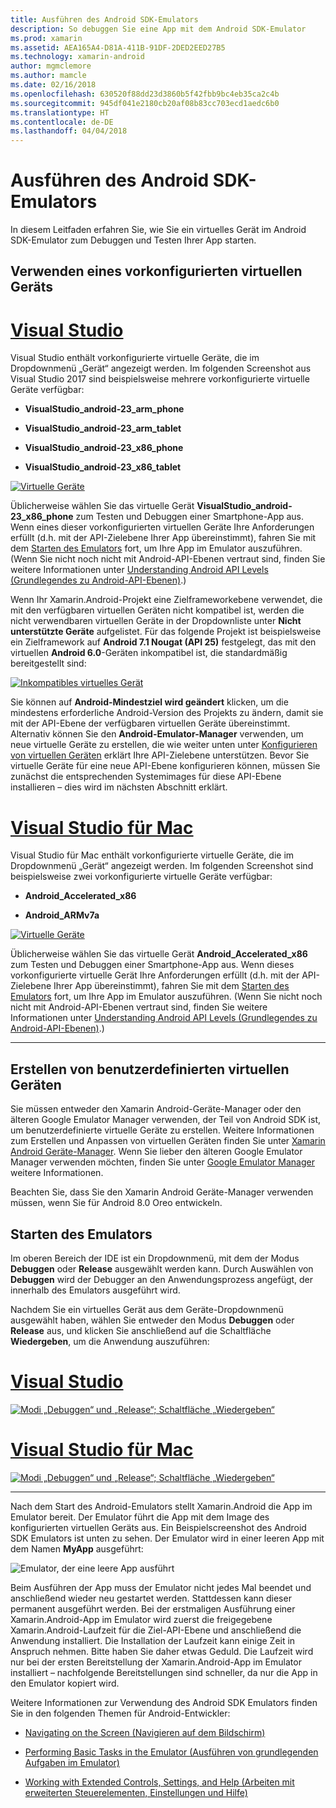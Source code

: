 ```yaml
---
title: Ausführen des Android SDK-Emulators
description: So debuggen Sie eine App mit dem Android SDK-Emulator
ms.prod: xamarin
ms.assetid: AEA165A4-D81A-411B-91DF-2DED2EED27B5
ms.technology: xamarin-android
author: mgmclemore
ms.author: mamcle
ms.date: 02/16/2018
ms.openlocfilehash: 630520f88dd23d3860b5f42fbb9bc4eb35ca2c4b
ms.sourcegitcommit: 945df041e2180cb20af08b83cc703ecd1aedc6b0
ms.translationtype: HT
ms.contentlocale: de-DE
ms.lasthandoff: 04/04/2018
---
```

# <a name="running-the-android-sdk-emulator"></a>Ausführen des Android SDK-Emulators

In diesem Leitfaden erfahren Sie, wie Sie ein virtuelles Gerät im Android SDK-Emulator zum Debuggen und Testen Ihrer App starten.

## <a name="using-a-pre-configured-virtual-device"></a>Verwenden eines vorkonfigurierten virtuellen Geräts

# <a name="visual-studiotabvswin"></a>[Visual Studio](#tab/vswin)

Visual Studio enthält vorkonfigurierte virtuelle Geräte, die im Dropdownmenü „Gerät“ angezeigt werden. Im folgenden Screenshot aus Visual Studio 2017 sind beispielsweise mehrere vorkonfigurierte virtuelle Geräte verfügbar:

-   **VisualStudio\_android-23\_arm\_phone**

-   **VisualStudio\_android-23\_arm\_tablet**

-   **VisualStudio\_android-23\_x86\_phone** 

-   **VisualStudio\_android-23\_x86\_tablet** 

[![Virtuelle Geräte](running-the-emulator-images/win/01-virtual-devices-sml.png)](running-the-emulator-images/win/01-virtual-devices.png#lightbox)

Üblicherweise wählen Sie das virtuelle Gerät **VisualStudio\_android-23\_x86\_phone** zum Testen und Debuggen einer Smartphone-App aus. Wenn eines dieser vorkonfigurierten virtuellen Geräte Ihre Anforderungen erfüllt (d.h. mit der API-Zielebene Ihrer App übereinstimmt), fahren Sie mit dem [Starten des Emulators](#launching) fort, um Ihre App im Emulator auszuführen. (Wenn Sie nicht noch nicht mit Android-API-Ebenen vertraut sind, finden Sie weitere Informationen unter [Understanding Android API Levels (Grundlegendes zu Android-API-Ebenen)](~/android/app-fundamentals/android-api-levels.md).)

Wenn Ihr Xamarin.Android-Projekt eine Zielframeworkebene verwendet, die mit den verfügbaren virtuellen Geräten nicht kompatibel ist, werden die nicht verwendbaren virtuellen Geräte in der Dropdownliste unter **Nicht unterstützte Geräte** aufgelistet. Für das folgende Projekt ist beispielsweise ein Zielframework auf **Android 7.1 Nougat (API 25)** festgelegt, das mit den virtuellen **Android 6.0**-Geräten inkompatibel ist, die standardmäßig bereitgestellt sind:

[![Inkompatibles virtuelles Gerät](running-the-emulator-images/win/02-incompatible-level-sml.png)](running-the-emulator-images/win/02-incompatible-level.png#lightbox)

Sie können auf **Android-Mindestziel wird geändert** klicken, um die mindestens erforderliche Android-Version des Projekts zu ändern, damit sie mit der API-Ebene der verfügbaren virtuellen Geräte übereinstimmt. Alternativ können Sie den **Android-Emulator-Manager** verwenden, um neue virtuelle Geräte zu erstellen, die wie weiter unten unter [Konfigurieren von virtuellen Geräten](#virtualdevice) erklärt Ihre API-Zielebene unterstützen. Bevor Sie virtuelle Geräte für eine neue API-Ebene konfigurieren können, müssen Sie zunächst die entsprechenden Systemimages für diese API-Ebene installieren &ndash; dies wird im nächsten Abschnitt erklärt.

# <a name="visual-studio-for-mactabvsmac"></a>[Visual Studio für Mac](#tab/vsmac)

Visual Studio für Mac enthält vorkonfigurierte virtuelle Geräte, die im Dropdownmenü „Gerät“ angezeigt werden. Im folgenden Screenshot sind beispielsweise zwei vorkonfigurierte virtuelle Geräte verfügbar:

-   **Android\_Accelerated\_x86**

-   **Android\_ARMv7a**

[![Virtuelle Geräte](running-the-emulator-images/mac/01-virtual-devices-sml.png)](running-the-emulator-images/mac/01-virtual-devices.png#lightbox)

Üblicherweise wählen Sie das virtuelle Gerät **Android\_Accelerated\_x86** zum Testen und Debuggen einer Smartphone-App aus. Wenn dieses vorkonfigurierte virtuelle Gerät Ihre Anforderungen erfüllt (d.h. mit der API-Zielebene Ihrer App übereinstimmt), fahren Sie mit dem [Starten des Emulators](#launching) fort, um Ihre App im Emulator auszuführen. (Wenn Sie nicht noch nicht mit Android-API-Ebenen vertraut sind, finden Sie weitere Informationen unter [Understanding Android API Levels (Grundlegendes zu Android-API-Ebenen)](~/android/app-fundamentals/android-api-levels.md).)

-----

## <a name="creating-custom-virtual-devices"></a>Erstellen von benutzerdefinierten virtuellen Geräten

Sie müssen entweder den Xamarin Android-Geräte-Manager oder den älteren Google Emulator Manager verwenden, der Teil von Android SDK ist, um benutzerdefinierte virtuelle Geräte zu erstellen. Weitere Informationen zum Erstellen und Anpassen von virtuellen Geräten finden Sie unter [Xamarin Android Geräte-Manager](~/android/get-started/installation/android-emulator/xamarin-device-manager.md).
Wenn Sie lieber den älteren Google Emulator Manager verwenden möchten, finden Sie unter [Google Emulator Manager](~/android/get-started/installation/android-emulator/google-emulator-manager.md) weitere Informationen.

Beachten Sie, dass Sie den Xamarin Android Geräte-Manager verwenden müssen, wenn Sie für Android 8.0 Oreo entwickeln.

<a name="launching" />

## <a name="launching-the-emulator"></a>Starten des Emulators

Im oberen Bereich der IDE ist ein Dropdownmenü, mit dem der Modus **Debuggen** oder **Release** ausgewählt werden kann. Durch Auswählen von **Debuggen** wird der Debugger an den Anwendungsprozess angefügt, der innerhalb des Emulators ausgeführt wird. 

Nachdem Sie ein virtuelles Gerät aus dem Geräte-Dropdownmenü ausgewählt haben, wählen Sie entweder den Modus **Debuggen** oder **Release** aus, und klicken Sie anschließend auf die Schaltfläche **Wiedergeben**, um die Anwendung auszuführen:

# <a name="visual-studiotabvswin"></a>[Visual Studio](#tab/vswin)

[![Modi „Debuggen“ und „Release“; Schaltfläche „Wiedergeben“](running-the-emulator-images/win/17-debug-release-sml.png)](running-the-emulator-images/win/17-debug-release.png#lightbox)

# <a name="visual-studio-for-mactabvsmac"></a>[Visual Studio für Mac](#tab/vsmac)

[![Modi „Debuggen“ und „Release“; Schaltfläche „Wiedergeben“](running-the-emulator-images/mac/16-debug-release-sml.png)](running-the-emulator-images/mac/16-debug-release.png#lightbox)

-----

Nach dem Start des Android-Emulators stellt Xamarin.Android die App im Emulator bereit. Der Emulator führt die App mit dem Image des konfigurierten virtuellen Geräts aus. Ein Beispielscreenshot des Android SDK Emulators ist unten zu sehen. Der Emulator wird in einer leeren App mit dem Namen **MyApp** ausgeführt:

![Emulator, der eine leere App ausführt](running-the-emulator-images/emulator-running.png)

Beim Ausführen der App muss der Emulator nicht jedes Mal beendet und anschließend wieder neu gestartet werden. Stattdessen kann dieser permanent ausgeführt werden. Bei der erstmaligen Ausführung einer Xamarin.Android-App im Emulator wird zuerst die freigegebene Xamarin.Android-Laufzeit für die Ziel-API-Ebene und anschließend die Anwendung installiert. Die Installation der Laufzeit kann einige Zeit in Anspruch nehmen. Bitte haben Sie daher etwas Geduld. Die Laufzeit wird nur bei der ersten Bereitstellung der Xamarin.Android-App im Emulator installiert &ndash; nachfolgende Bereitstellungen sind schneller, da nur die App in den Emulator kopiert wird.

Weitere Informationen zur Verwendung des Android SDK Emulators finden Sie in den folgenden Themen für Android-Entwickler:

-   [Navigating on the Screen (Navigieren auf dem Bildschirm)](https://developer.android.com/studio/run/emulator.html#navigate)

-   [Performing Basic Tasks in the Emulator (Ausführen von grundlegenden Aufgaben im Emulator)](https://developer.android.com/studio/run/emulator.html#tasks)

-   [Working with Extended Controls, Settings, and Help (Arbeiten mit erweiterten Steuerelementen, Einstellungen und Hilfe)](https://developer.android.com/studio/run/emulator.html#extended)


